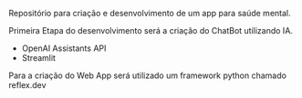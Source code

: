 Repositório para criação e desenvolvimento de um app para saúde mental.

Primeira Etapa do desenvolvimento será a criação do ChatBot utilizando IA. 
  - OpenAI Assistants API
  - Streamlit

Para a criação do Web App será utilizado um framework python chamado reflex.dev

